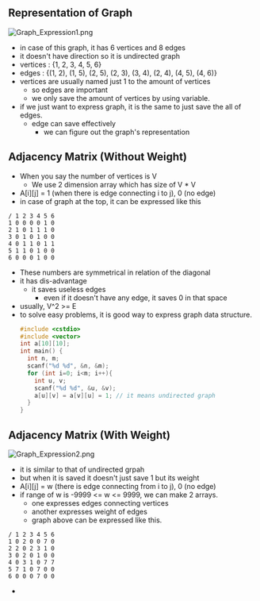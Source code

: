 ## Representation of Graph
![Graph_Expression1.png](https://images.velog.io/post-images/jakeseo_me/bb1f4680-44b1-11e9-b48b-71dfd1830523/GraphExpression1.png)
- in case of this graph, it has 6 vertices and 8 edges
- it doesn't have direction so it is undirected graph
- vertices : {1, 2, 3, 4, 5, 6}
- edges : {(1, 2), (1, 5), (2, 5), (2, 3), (3, 4), (2, 4), (4, 5), (4, 6)}
- vertices are usually named just 1 to the amount of vertices
	- so edges are important
    - we only save the amount of vertices by using variable.
- if we just want to express graph, it is the same to just save the all of edges.
	- edge can save effectively
    	- we can figure out the graph's representation

## Adjacency Matrix (Without Weight)
- When you say the number of vertices is V
	- We use 2 dimension array which has size of V * V 
- A[i][j] = 1 (when there is edge connecting i to j), 0 (no edge)
- in case of graph at the top, it can be expressed like this
```
/ 1 2 3 4 5 6
1 0 0 0 0 1 0
2 1 0 1 1 1 0
3 0 1 0 1 0 0
4 0 1 1 0 1 1
5 1 1 0 1 0 0
6 0 0 0 1 0 0
```
- These numbers are symmetrical in relation of the diagonal
- it has dis-advantage
	- it saves useless edges
    	- even if it doesn't have any edge, it saves 0 in that space
- usually, V^2 >= E
- to solve easy problems, it is good way to express graph data structure.
	```c++
	#include <cstdio>
	#include <vector>
	int a[10][10];
	int main() {
      int n, m;
      scanf("%d %d", &n, &m);
      for (int i=0; i<m; i++){
        int u, v;
        scanf("%d %d", &u, &v);
        a[u][v] = a[v][u] = 1; // it means undirected graph
      }
    }
	```

## Adjacency Matrix (With Weight)
![Graph_Expression2.png](https://images.velog.io/post-images/jakeseo_me/9c9e9d70-44b9-11e9-a7a4-4f4044b4f0ac/GraphExpression2.png)
- it is similar to that of undirected grpah
- but when it is saved it doesn't just save 1 but its weight
- A[i][j] = w (there is edge connecting from i to j), 0 (no edge)
- if range of w is -9999 <= w <= 9999, we can make 2 arrays.
	- one expresses edges connecting vertices
    - another expresses weight of edges
	- graph above can be expressed like this.
```
/ 1 2 3 4 5 6
1 0 2 0 0 7 0
2 2 0 2 3 1 0
3 0 2 0 1 0 0
4 0 3 1 0 7 7
5 7 1 0 7 0 0
6 0 0 0 7 0 0
```

-
